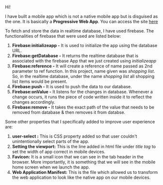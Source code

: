 Hi!

I have built a mobile app which is not a native mobile app but is disguised as the one. It is basically a **Progressive Web App**.
You can access the site [here](https://add-to-cart-chelsi.netlify.app)

To fetch and store the data in realtime database, I have used firebase. The functionalities of firebase that were used are listed below:
1. **Firebase:initializeapp -** It is used to initialize the app using the database URL.
2. **Firebase:getDatabase -** It returns the realtime database that is associated with the firebase App that we just created using *initializeapp*
3. **Firebase:reference -** It will create a reference of name passed as 2nd parameter to ref function. In this project, name given was *shopping list*. So, in the 
   realtime database, under the name *shopping list* all shopping list items would be present.
4. **Firebase:push -** It is used to push the data to our database.
5. **Firebase:onValue -** It listens for the changes in database. Whenever a change occurs, it runs the piece of code written inside it to reflect the changes accordingly.
6. **Firebase:remove -** It takes the exact path of the value that needs to be removed from database & then removes it from databse.

Some other properties that I specifically added to improve user experience are:
1. **user-select :** This is CSS property added so that user couldn't unintentionally select parts of the app.
2. **Setting the viewport:** This is the line added in html file under *title tag* to set the width of app correct in mobile devices.
3. **Favicon:** It is a small icon that we can see in the tab header in the browser. More importantly, it is something that we will see in the mobile home screen when we launch the app.
4. **Web Application Manifest:** This is the file which allowed us to transform the web application to look like the native app on our mobile devices.

